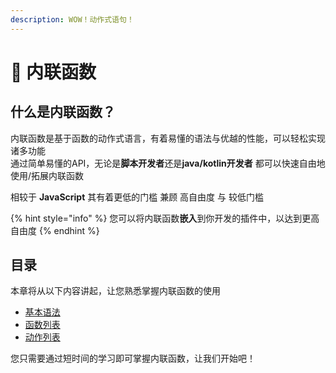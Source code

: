 ```yaml
---
description: WOW！动作式语句！
---
```


# 🔆 内联函数

## 什么是内联函数？

内联函数是基于函数的动作式语言，有着易懂的语法与优越的性能，可以轻松实现诸多功能\
通过简单易懂的API，无论是**脚本开发者**还是**java/kotlin开发者** 都可以快速自由地使用/拓展内联函数

相较于 **JavaScript** 其有着更低的门槛 兼顾 高自由度 与 较低门槛

{% hint style="info" %}
您可以将内联函数**嵌入**到你开发的插件中，以达到更高自由度
{% endhint %}

## 目录

本章将从以下内容讲起，让您熟悉掌握内联函数的使用

* [基本语法](ji-ben-yu-fa.md)
* [函数列表](han-shu-lie-biao.md)
* [动作列表](dong-zuo-lie-biao.md)

您只需要通过短时间的学习即可掌握内联函数，让我们开始吧！

